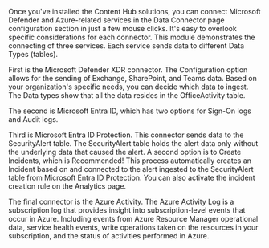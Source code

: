 Once you've installed the Content Hub solutions, you can connect Microsoft Defender and Azure-related services in the Data Connector page configuration section in just a few mouse clicks.  It's easy to overlook specific considerations for each connector.  This module demonstrates the connecting of three services. Each service sends data to different Data Types (tables).

First is the Microsoft Defender XDR connector. The Configuration option allows for the sending of Exchange, SharePoint, and Teams data.  Based on your organization's specific needs, you can decide which data to ingest. The Data types show that all the data resides in the OfficeActivity table.

The second is Microsoft Entra ID, which has two options for Sign-On logs and Audit logs.

Third is Microsoft Entra ID Protection. This connector sends data to the SecurityAlert table. The SecurityAlert table holds the alert data only without the underlying data that caused the alert. A second option is to Create Incidents, which is Recommended! This process automatically creates an Incident based on and connected to the alert ingested to the SecurityAlert table from Microsoft Entra ID Protection. You can also activate the incident creation rule on the Analytics page.

The final connector is the Azure Activity. The Azure Activity Log is a subscription log that provides insight into subscription-level events that occur in Azure. Including events from Azure Resource Manager operational data, service health events, write operations taken on the resources in your subscription, and the status of activities performed in Azure.
